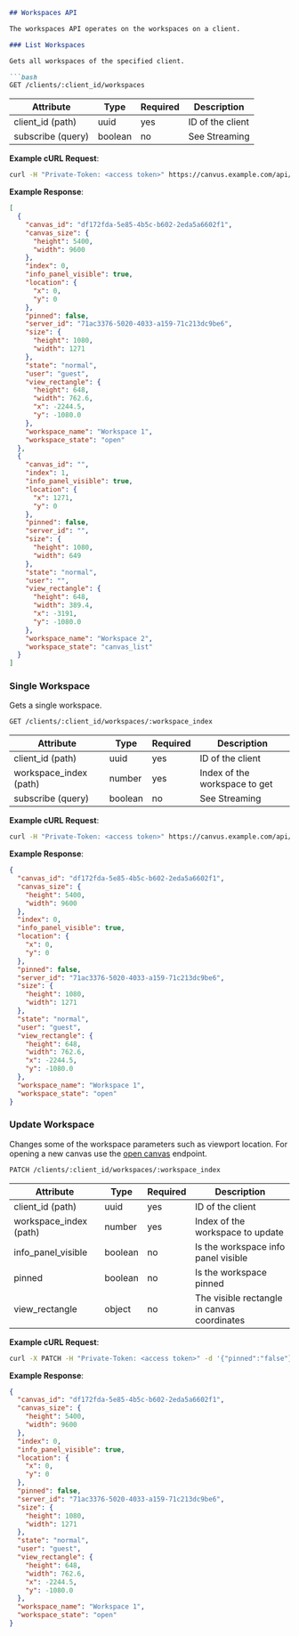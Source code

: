 ```markdown
## Workspaces API

The workspaces API operates on the workspaces on a client.

### List Workspaces

Gets all workspaces of the specified client.

```bash
GET /clients/:client_id/workspaces
```

| Attribute | Type | Required | Description |
| --- | --- | --- | --- |
| client_id (path) | uuid | yes | ID of the client |
| subscribe (query) | boolean | no | See Streaming |

**Example cURL Request**:
```bash
curl -H "Private-Token: <access token>" https://canvus.example.com/api/v1/clients/e5cad8d4-7051-4051-97bc-13e41fd81ca7/workspaces
```

**Example Response**:
```json
[
  {
    "canvas_id": "df172fda-5e85-4b5c-b602-2eda5a6602f1",
    "canvas_size": {
      "height": 5400,
      "width": 9600
    },
    "index": 0,
    "info_panel_visible": true,
    "location": {
      "x": 0,
      "y": 0
    },
    "pinned": false,
    "server_id": "71ac3376-5020-4033-a159-71c213dc9be6",
    "size": {
      "height": 1080,
      "width": 1271
    },
    "state": "normal",
    "user": "guest",
    "view_rectangle": {
      "height": 648,
      "width": 762.6,
      "x": -2244.5,
      "y": -1080.0
    },
    "workspace_name": "Workspace 1",
    "workspace_state": "open"
  },
  {
    "canvas_id": "",
    "index": 1,
    "info_panel_visible": true,
    "location": {
      "x": 1271,
      "y": 0
    },
    "pinned": false,
    "server_id": "",
    "size": {
      "height": 1080,
      "width": 649
    },
    "state": "normal",
    "user": "",
    "view_rectangle": {
      "height": 648,
      "width": 389.4,
      "x": -3191,
      "y": -1080.0
    },
    "workspace_name": "Workspace 2",
    "workspace_state": "canvas_list"
  }
]
```

### Single Workspace

Gets a single workspace.

```bash
GET /clients/:client_id/workspaces/:workspace_index
```

| Attribute | Type | Required | Description |
| --- | --- | --- | --- |
| client_id (path) | uuid | yes | ID of the client |
| workspace_index (path) | number | yes | Index of the workspace to get |
| subscribe (query) | boolean | no | See Streaming |

**Example cURL Request**:
```bash
curl -H "Private-Token: <access token>" https://canvus.example.com/api/v1/clients/e5cad8d4-7051-4051-97bc-13e41fd81ca7/workspaces/0
```

**Example Response**:
```json
{
  "canvas_id": "df172fda-5e85-4b5c-b602-2eda5a6602f1",
  "canvas_size": {
    "height": 5400,
    "width": 9600
  },
  "index": 0,
  "info_panel_visible": true,
  "location": {
    "x": 0,
    "y": 0
  },
  "pinned": false,
  "server_id": "71ac3376-5020-4033-a159-71c213dc9be6",
  "size": {
    "height": 1080,
    "width": 1271
  },
  "state": "normal",
  "user": "guest",
  "view_rectangle": {
    "height": 648,
    "width": 762.6,
    "x": -2244.5,
    "y": -1080.0
  },
  "workspace_name": "Workspace 1",
  "workspace_state": "open"
}
```

### Update Workspace

Changes some of the workspace parameters such as viewport location. For opening a new canvas use the [open canvas](https://developer.multitaction.com/mt-canvus/workspaces.html#api-workspaces-open) endpoint.

```bash
PATCH /clients/:client_id/workspaces/:workspace_index
```

| Attribute | Type | Required | Description |
| --- | --- | --- | --- |
| client_id (path) | uuid | yes | ID of the client |
| workspace_index (path) | number | yes | Index of the workspace to update |
| info_panel_visible | boolean | no | Is the workspace info panel visible |
| pinned | boolean | no | Is the workspace pinned |
| view_rectangle | object | no | The visible rectangle in canvas coordinates |

**Example cURL Request**:
```bash
curl -X PATCH -H "Private-Token: <access token>" -d '{"pinned":"false"}' https://canvus.example.com/api/v1/clients/e5cad8d4-7051-4051-97bc-13e41fd81ca7/workspaces/0
```

**Example Response**:
```json
{
  "canvas_id": "df172fda-5e85-4b5c-b602-2eda5a6602f1",
  "canvas_size": {
    "height": 5400,
    "width": 9600
  },
  "index": 0,
  "info_panel_visible": true,
  "location": {
    "x": 0,
    "y": 0
  },
  "pinned": false,
  "server_id": "71ac3376-5020-4033-a159-71c213dc9be6",
  "size": {
    "height": 1080,
    "width": 1271
  },
  "state": "normal",
  "user": "guest",
  "view_rectangle": {
    "height": 648,
    "width": 762.6,
    "x": -2244.5,
    "y": -1080.0
  },
  "workspace_name": "Workspace 1",
  "workspace_state": "open"
}
```